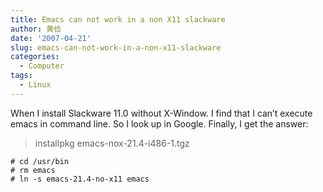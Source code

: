 ```yaml
---
title: Emacs can not work in a non X11 slackware
author: 黄俭
date: '2007-04-21'
slug: emacs-can-not-work-in-a-non-x11-slackware
categories:
  - Computer
tags:
  - Linux
---
```

When I install Slackware 11.0 without X-Window. I find that I can’t execute emacs in command line. So I look up in Google. Finally, I get the answer:

>installpkg emacs-nox-21.4-i486-1.tgz

```shell
# cd /usr/bin
# rm emacs
# ln -s emacs-21.4-no-x11 emacs
```